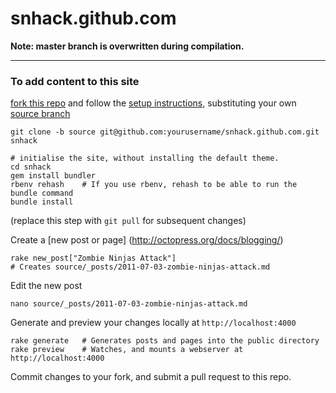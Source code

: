 snhack.github.com
=================

__Note:  master branch is overwritten during compilation.__

---

### To add content to this site

[fork this repo] and follow the [setup instructions], substituting your own [source branch]

    git clone -b source git@github.com:yourusername/snhack.github.com.git snhack
  
	# initialise the site, without installing the default theme.
    cd snhack
    gem install bundler
    rbenv rehash    # If you use rbenv, rehash to be able to run the bundle command
    bundle install

(replace this step with `git pull` for subsequent changes)
	

Create a [new post or page] (http://octopress.org/docs/blogging/)

    rake new_post["Zombie Ninjas Attack"]
    # Creates source/_posts/2011-07-03-zombie-ninjas-attack.md


Edit the new post
    
    nano source/_posts/2011-07-03-zombie-ninjas-attack.md


Generate and preview your changes locally at ``http://localhost:4000``

    rake generate   # Generates posts and pages into the public directory
    rake preview    # Watches, and mounts a webserver at http://localhost:4000


[fork this repo]: https://github.com/snhack/snhack.github.com/fork_select
[source branch]: https://github.com/snhack/snhack.github.com/tree/source
[setup instructions]: http://octopress.org/docs/setup/

Commit changes to your fork, and submit a pull request to this repo.

